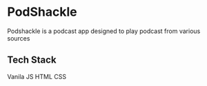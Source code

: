 # PodShackle

Podshackle is a podcast app designed to play podcast from various sources


## Tech Stack
Vanila JS
HTML
CSS
